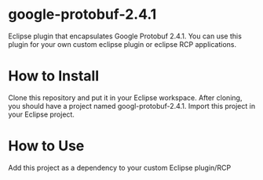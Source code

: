 google-protobuf-2.4.1
=====================

Eclipse plugin that encapsulates Google Protobuf 2.4.1. You can use this plugin for your own custom eclipse plugin or eclipse RCP applications.

How to Install
=====================
Clone this repository and put it in your Eclipse workspace. After cloning, you should have a project named googl-protobuf-2.4.1. Import this project in your Eclipse project.

How to Use
=====================
Add this project as a dependency to your custom Eclipse plugin/RCP
